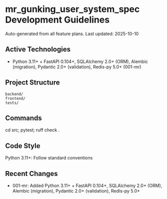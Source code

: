 ﻿# mr_gunking_user_system_spec Development Guidelines

Auto-generated from all feature plans. Last updated: 2025-10-10

## Active Technologies
- Python 3.11+ + FastAPI 0.104+, SQLAlchemy 2.0+ (ORM), Alembic (migration), Pydantic 2.0+ (validation), Redis-py 5.0+ (001-mr)

## Project Structure
```
backend/
frontend/
tests/
```

## Commands
cd src; pytest; ruff check .

## Code Style
Python 3.11+: Follow standard conventions

## Recent Changes
- 001-mr: Added Python 3.11+ + FastAPI 0.104+, SQLAlchemy 2.0+ (ORM), Alembic (migration), Pydantic 2.0+ (validation), Redis-py 5.0+

<!-- MANUAL ADDITIONS START -->
<!-- MANUAL ADDITIONS END -->